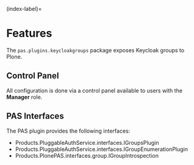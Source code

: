 (index-label)=

# Features

The `pas.plugins.keycloakgroups` package exposes Keycloak groups to Plone.

## Control Panel

All configuration is done via a control panel available to users with the **Manager** role.

## PAS Interfaces

The PAS plugin provides the following interfaces:

* Products.PluggableAuthService.interfaces.IGroupsPlugin
* Products.PluggableAuthService.interfaces.IGroupEnumerationPlugin
* Products.PlonePAS.interfaces.group.IGroupIntrospection
